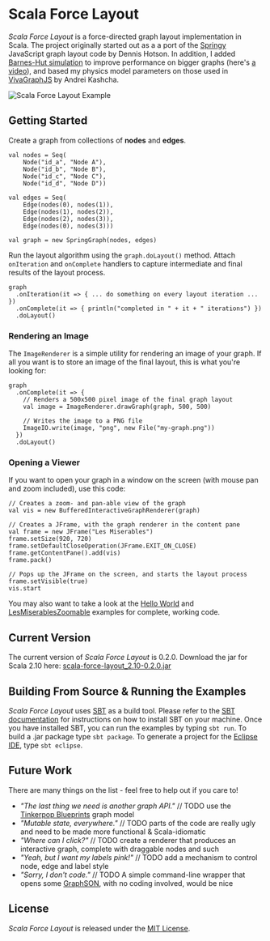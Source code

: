 # Scala Force Layout

_Scala Force Layout_ is a force-directed graph layout implementation in Scala. The project originally started
out as a a port of the [Springy](http://getspringy.com/) JavaScript graph layout code by Dennis Hotson. In
addition, I added [Barnes-Hut simulation](http://en.wikipedia.org/wiki/Barnes%E2%80%93Hut_simulation) to 
improve performance on bigger graphs (here's [a video](http://www.screenr.com/7F7H)),
and based my physics model parameters on those used in [VivaGraphJS](http://github.com/anvaka/VivaGraphJS) by
Andrei Kashcha.  

![Scala Force Layout Example](http://github.com/rsimon/scala-force-layout/raw/master/scala-force-layout.png)

## Getting Started

Create a graph from collections of __nodes__ and __edges__.

    val nodes = Seq(
        Node("id_a", "Node A"),
        Node("id_b", "Node B"),
        Node("id_c", "Node C"),
        Node("id_d", "Node D"))
      
    val edges = Seq(
        Edge(nodes(0), nodes(1)),
        Edge(nodes(1), nodes(2)),
        Edge(nodes(2), nodes(3)),
        Edge(nodes(0), nodes(3)))
      
    val graph = new SpringGraph(nodes, edges)
    
Run the layout algorithm using the ``graph.doLayout()`` method. Attach ``onIteration`` and
``onComplete`` handlers to capture intermediate and final results of the layout process.

    graph
      .onIteration(it => { ... do something on every layout iteration ... })
      .onComplete(it => { println("completed in " + it + " iterations") })
      .doLayout()

### Rendering an Image
            
The ``ImageRenderer`` is a simple utility for rendering an image of your graph. If all you
want is to store an image of the final layout, this is what you're looking for:

    graph
      .onComplete(it => {
        // Renders a 500x500 pixel image of the final graph layout  
        val image = ImageRenderer.drawGraph(graph, 500, 500)
        
        // Writes the image to a PNG file
        ImageIO.write(image, "png", new File("my-graph.png"))
      })
      .doLayout()
      
### Opening a Viewer
      
If you want to open your graph in a window on the screen (with mouse pan and zoom included),
use this code:

    // Creates a zoom- and pan-able view of the graph
    val vis = new BufferedInteractiveGraphRenderer(graph)
  
    // Creates a JFrame, with the graph renderer in the content pane
    val frame = new JFrame("Les Miserables")
    frame.setSize(920, 720)
    frame.setDefaultCloseOperation(JFrame.EXIT_ON_CLOSE)
    frame.getContentPane().add(vis) 
    frame.pack()
    
    // Pops up the JFrame on the screen, and starts the layout process
    frame.setVisible(true)
    vis.start 
      
You may also want to take a look at the [Hello World](https://github.com/rsimon/scala-force-layout/blob/master/src/main/scala/at/ait/dme/forcelayout/examples/HelloWorld.scala)
and [LesMiserablesZoomable](https://github.com/rsimon/scala-force-layout/blob/master/src/main/scala/at/ait/dme/forcelayout/examples/LesMiserablesZoomable.scala)
examples for complete, working code. 

## Current Version

The current version of _Scala Force Layout_ is 0.2.0. Download the jar for Scala 2.10 here: [scala-force-layout_2.10-0.2.0.jar](http://rsimon.github.com/files/scala-force-layout_2.10-0.2.0.jar)

## Building From Source & Running the Examples

_Scala Force Layout_ uses [SBT](http://www.scala-sbt.org/) as a build tool. Please refer to the
[SBT documentation](http://www.scala-sbt.org/release/docs/index.html) for instructions on how to
install SBT on your machine. Once you have installed SBT, you can run the examples by typing ``sbt run``. 
To build a .jar package type ``sbt package``. To generate a project for the 
[Eclipse IDE](http://www.eclipse.org/), type ``sbt eclipse``.

## Future Work

There are many things on the list - feel free to help out if you care to!

* _"The last thing we need is another graph API."_ // TODO use the [Tinkerpop Blueprints](https://github.com/tinkerpop/blueprints/wiki) graph model
* _"Mutable state, everywhere."_ // TODO parts of the code are really ugly and need to be made more functional & Scala-idiomatic
* _"Where can I click?"_ // TODO create a renderer that produces an interactive graph, complete with draggable nodes and such
* _"Yeah, but I want my labels pink!"_ // TODO add a mechanism to control node, edge and label style
* _"Sorry, I don't code."_ // TODO A simple command-line wrapper that opens some [GraphSON](https://github.com/tinkerpop/blueprints/wiki/GraphSON-Reader-and-Writer-Library), 
  with no coding involved, would be nice

## License

_Scala Force Layout_ is released under the [MIT License](http://en.wikipedia.org/wiki/MIT_License).
